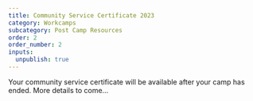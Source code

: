 ```yaml
---
title: Community Service Certificate 2023
category: Workcamps
subcategory: Post Camp Resources
order: 2
order_number: 2
inputs:
  unpublish: true
---
```

Your community service certificate will be available after your camp has ended. More details to come…